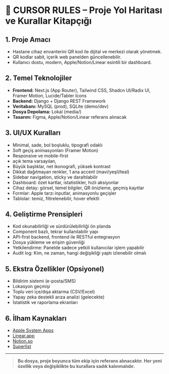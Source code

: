 # 🚦 CURSOR RULES – Proje Yol Haritası ve Kurallar Kitapçığı

## 1. Proje Amacı
- Hastane cihaz envanterini QR kod ile dijital ve merkezi olarak yönetmek.
- QR kodlar sabit, içerik web panelden güncellenebilir.
- Kullanıcı dostu, modern, Apple/Notion/Linear esintili bir dashboard.

## 2. Temel Teknolojiler
- **Frontend:** Next.js (App Router), Tailwind CSS, Shadcn UI/Radix UI, Framer Motion, Lucide/Tabler Icons
- **Backend:** Django + Django REST Framework
- **Veritabanı:** MySQL (prod), SQLite (demo/dev)
- **Dosya Depolama:** Lokal (media/)
- **Tasarım:** Figma, Apple/Notion/Linear referans alınacak

## 3. UI/UX Kuralları
- Minimal, sade, bol boşluklu, tipografi odaklı
- Soft geçiş animasyonları (Framer Motion)
- Responsive ve mobile-first
- açık tema varsayılan,
- Büyük başlıklar, net ikonografi, yüksek kontrast
- Dikkat dağıtmayan renkler, 1 ana accent (mavi/yeşil/teal)
- Sidebar navigation, sticky ve daraltılabilir
- Dashboard: özet kartlar, istatistikler, hızlı aksiyonlar
- Cihaz detay: görsel, temel bilgiler, QR önizleme, geçmiş kayıtlar
- Formlar: Apple tarzı inputlar, animasyonlu geçişler
- Tablolar: temiz, filtrelenebilir, hover efektli

## 4. Geliştirme Prensipleri
- Kod okunabilirliği ve sürdürülebilirliği ön planda
- Component bazlı, tekrar kullanılabilir yapı
- API-first backend, frontend ile RESTful entegrasyon
- Dosya yükleme ve erişim güvenliği
- Yetkilendirme: Panelde sadece yetkili kullanıcılar işlem yapabilir
- Audit log: Kim, ne zaman, hangi değişikliği yaptı izlenebilir olmalı

## 5. Ekstra Özellikler (Opsiyonel)
- Bildirim sistemi (e-posta/SMS)
- Lokasyon geçmişi
- Toplu veri içe/dışa aktarma (CSV/Excel)
- Yapay zeka destekli arıza analizi (gelecekte)
- İstatistik ve raporlama ekranları

## 6. İlham Kaynakları
- [Apple System Apps](https://www.apple.com/macos/ventura/)
- [Linear.app](https://linear.app/)
- [Notion.so](https://notion.so)
- [Superlist](https://superlist.com/)

---

> **Bu dosya, proje boyunca tüm ekip için referans alınacaktır. Her yeni özellik veya değişiklikte bu kurallara sadık kalınmalıdır.** 